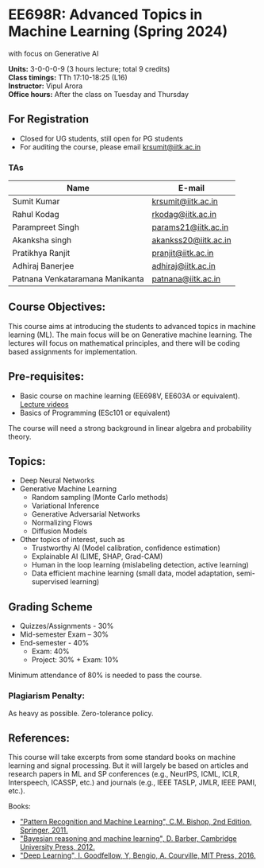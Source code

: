 # EE698R: Advanced Topics in Machine Learning (Spring 2024)
with focus on Generative AI

**Units:** 3-0-0-0-9 (3 hours lecture; total 9 credits) <br>
**Class timings:** TTh 17:10-18:25 (L16) <br>
**Instructor:** Vipul Arora <br>
**Office hours:** After the class on Tuesday and Thursday <br>

## For Registration
- Closed for UG students, still open for PG students
- For auditing the course, please email krsumit@iitk.ac.in

<!-- - I am planning to have around 50 UGs and rest all PGs. 
- No limit on the number of PGs.
- For UGs:
  - First come first serve.
  - Please do not email me. Apply via Pingala.  -->

### TAs

| Name 	| E-mail 	|
|---	|---	|
| Sumit Kumar  	| krsumit@iitk.ac.in 	|
| Rahul Kodag 	| rkodag@iitk.ac.in 	|
| Parampreet Singh 	| params21@iitk.ac.in 	|
| Akanksha singh 	| akankss20@iitk.ac.in 	|
| Pratikhya Ranjit 	| pranjit@iitk.ac.in 	|
| Adhiraj Banerjee 	| adhiraj@iitk.ac.in 	|
| Patnana Venkataramana Manikanta 	| patnana@iitk.ac.in 	|


## Course Objectives:
This course aims at introducing the students to advanced topics in machine learning (ML). 
The main focus will be on Generative machine learning.
The lectures will focus on mathematical principles, and there will be coding based assignments for implementation. 

## Pre-requisites:
- Basic course on machine learning (EE698V, EE603A or equivalent). [Lecture videos](https://www.youtube.com/playlist?list=PLbtAaXHMto-sQHH1qrYn8_D9Fze_D1KhE)
- Basics of Programming (ESc101 or equivalent)

The course will need a strong background in linear algebra and probability theory.

## Topics:

- Deep Neural Networks
- Generative Machine Learning
	- Random sampling (Monte Carlo methods)
	- Variational Inference
	- Generative Adversarial Networks
	- Normalizing Flows
  - Diffusion Models
- Other topics of interest, such as
  - Trustworthy AI (Model calibration, confidence estimation)
  - Explainable AI (LIME, SHAP, Grad-CAM)
  - Human in the loop learning (mislabeling detection, active learning)
  - Data efficient machine learning (small data, model adaptation, semi-supervised learning)

## Grading Scheme
- Quizzes/Assignments - 30% 
- Mid-semester Exam – 30%
- End-semester - 40% 
  - Exam: 40%
  - Project: 30% + Exam: 10%

Minimum attendance of 80% is needed to pass the course.

### Plagiarism Penalty:<br>
As heavy as possible. Zero-tolerance policy.

## References:
  This course will take excerpts from some standard books on machine
  learning and signal processing. But it will largely be based on
  articles and research papers in ML and SP conferences (e.g.,
  NeurIPS, ICML, ICLR, Interspeech, ICASSP, etc.) and journals (e.g., IEEE
  TASLP, JMLR, IEEE PAMI, etc.). 

Books:

  - ["Pattern Recognition and Machine Learning", C.M. Bishop, 2nd Edition, Springer, 2011.](https://www.microsoft.com/en-us/research/uploads/prod/2006/01/Bishop-Pattern-Recognition-and-Machine-Learning-2006.pdf)
  - ["Bayesian reasoning and machine learning", D. Barber, Cambridge University Press, 2012.](http://web4.cs.ucl.ac.uk/staff/D.Barber/textbook/090310.pdf)
  - ["Deep Learning", I. Goodfellow, Y, Bengio, A. Courville, MIT Press, 2016.](https://www.deeplearningbook.org/)

